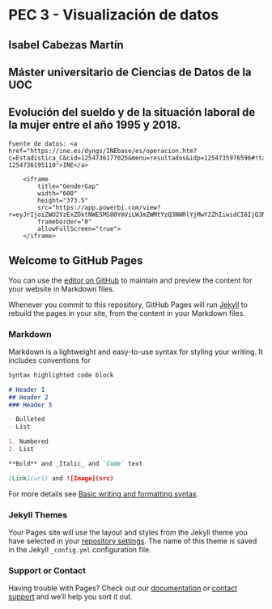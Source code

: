 # PEC 3 - Visualización de datos
## Isabel Cabezas Martín

## Máster universitario de Ciencias de Datos de la UOC


## Evolución del sueldo y de la situación laboral de la mujer entre el año 1995 y 2018.

    Fuente de datos: <a href="https://ine.es/dyngs/INEbase/es/operacion.htm?c=Estadistica_C&cid=1254736177025&menu=resultados&idp=1254735976596#!tabs-1254736195110">INE</a>

        <iframe 
            title="GenderGap" 
            width="600" 
            height="373.5" 
            src="https://app.powerbi.com/view?r=eyJrIjoiZWU2YzExZDktNWE5MS00YmViLWJmZWMtYzQ3NWRlYjMwY2ZhIiwidCI6IjQ3NTUwM2IwLTM1NGQtNGUzMC1hNWY2LTZjZjVkYTYyNzM5ZSIsImMiOjh9&pageName=ReportSectionc854eddbae470447cc3a" 
            frameborder="0" 
            allowFullScreen="true">
        </iframe>

## Welcome to GitHub Pages

You can use the [editor on GitHub](https://github.com/isabelcabezasm/pec3vdd/edit/main/README.md) to maintain and preview the content for your website in Markdown files.

Whenever you commit to this repository, GitHub Pages will run [Jekyll](https://jekyllrb.com/) to rebuild the pages in your site, from the content in your Markdown files.

### Markdown

Markdown is a lightweight and easy-to-use syntax for styling your writing. It includes conventions for

```markdown
Syntax highlighted code block

# Header 1
## Header 2
### Header 3

- Bulleted
- List

1. Numbered
2. List

**Bold** and _Italic_ and `Code` text

[Link](url) and ![Image](src)
```

For more details see [Basic writing and formatting syntax](https://docs.github.com/en/github/writing-on-github/getting-started-with-writing-and-formatting-on-github/basic-writing-and-formatting-syntax).

### Jekyll Themes

Your Pages site will use the layout and styles from the Jekyll theme you have selected in your [repository settings](https://github.com/isabelcabezasm/pec3vdd/settings/pages). The name of this theme is saved in the Jekyll `_config.yml` configuration file.

### Support or Contact

Having trouble with Pages? Check out our [documentation](https://docs.github.com/categories/github-pages-basics/) or [contact support](https://support.github.com/contact) and we’ll help you sort it out.
